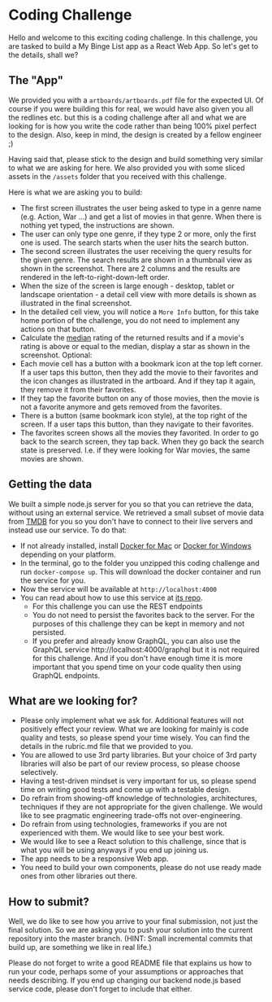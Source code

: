 # Coding Challenge

Hello and welcome to this exciting coding challenge. In this challenge, you are tasked to build a My Binge List app as a React Web App.
So let's get to the details, shall we?

## The "App"

We provided you with a `artboards/artboards.pdf` file for the expected UI. Of course if you were building this for real, we would have also given you all the redlines etc. but this is a coding challenge after all and what we are looking for is how you write the code rather than being 100% pixel perfect to the design. Also, keep in mind, the design is created by a fellow engineer ;)

Having said that, please stick to the design and build something very similar to what we are asking for here. We also provided you with some sliced assets in the `/assets` folder that you received with this challenge.

Here is what we are asking you to build:

* The first screen illustrates the user being asked to type in a genre name (e.g. Action, War ...) and get a list of movies in that genre. When there is nothing yet typed, the instructions are shown.
* The user can only type one genre, if they type 2 or more, only the first one is used. The search starts when the user hits the search button.
* The second screen illustrates the user receiving the query results for the given genre. The search results are shown in a thumbnail view as shown in the screenshot. There are 2 columns and the results are rendered in the left-to-right-down-left order.
* When the size of the screen is large enough - desktop, tablet or landscape orientation - a detail cell view with more details is shown as illustrated in the final screenshot.
* In the detailed cell view, you will notice a `More Info` button, for this take home portion of the challenge, you do not need to implement any actions on that button.
* Calculate the [median](https://en.wikipedia.org/wiki/Median) rating of the returned results and if a movie's rating is above or equal to the median, display a star as shown in the screenshot.
Optional:
* Each movie cell has a button with a bookmark icon at the top left corner. If a user taps this button, then they add the movie to their favorites and the icon changes as illustrated in the artboard. And if they tap it again, they remove it from their favorites.
* If they tap the favorite button on any of those movies, then the movie is not a favorite anymore and gets removed from the favorites.
* There is a button (same bookmark icon style), at the top right of the screen. If a user taps this button, than they navigate to their favorites.
* The favorites screen shows all the movies they favorited. In order to go back to the search screen, they tap back. When they go back the search state is preserved. I.e. if they were looking for War movies, the same movies are shown.

## Getting the data

We built a simple node.js server for you so that you can retrieve the data, without using an external service. We retrieved a small subset of movie data from [TMDB](https://www.themoviedb.org/documentation/api) for you so you don't have to connect to their live servers and instead use our service. To do that:

* If not already installed, install [Docker for Mac](https://docs.docker.com/docker-for-mac/install/) or [Docker for Windows](https://docs.docker.com/docker-for-windows/install/) depending on your platform. 
* In the terminal, go to the folder you unzipped this coding challenge and run `docker-compose up`. This will download the docker container and run the service for you.
* Now the service will be available at `http://localhost:4000`
* You can read about how to use this service at [its repo](https://github.com/keremk/movie-service).
  * For this challenge you can use the REST endpoints
  * You do not need to persist the favorites back to the server. For the purposes of this challenge they can be kept in memory and not persisted. 
  * If you prefer and already know GraphQL, you can also use the GraphQL service http://localhost:4000/graphql but it is not required for this challenge. And if you don't have enough time it is more important that you spend time on your code quality then using GraphQL endpoints.

## What are we looking for?

* Please only implement what we ask for. Additional features will not positively effect your review. What we are looking for mainly is code quality and tests, so please spend your time wisely. You can find the details in the rubric.md file that we provided to you.
* You are allowed to use 3rd party libraries. But your choice of 3rd party libraries will also be part of our review process, so please choose selectively.
* Having a test-driven mindset is very important for us, so please spend time on writing good tests and come up with a testable design.
* Do refrain from showing-off knowledge of technologies, architectures, techniques if they are not appropriate for the given challenge. We would like to see pragmatic engineering trade-offs not over-engineering.
* Do refrain from using technologies, frameworks if you are not experienced with them. We would like to see your best work.
* We would like to see a React solution to this challenge, since that is what you will be using anyways if you end up joining us.
* The app needs to be a responsive Web app.
* You need to build your own components, please do not use ready made ones from other libraries out there.

## How to submit?

Well, we do like to see how you arrive to your final submission, not just the final solution. So we are asking you to push your solution into the current repository into the master branch. (HINT: Small incremental commits that build up, are something we like in real life.)

Please do not forget to write a good README file that explains us how to run your code, perhaps some of your assumptions or approaches that needs describing. If you end up changing our backend node.js based service code, please don't forget to include that either.

